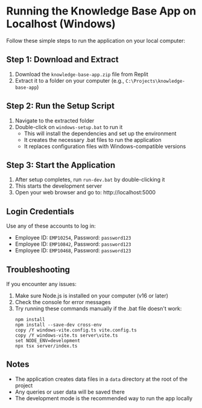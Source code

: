 # Running the Knowledge Base App on Localhost (Windows)

Follow these simple steps to run the application on your local computer:

## Step 1: Download and Extract
1. Download the `knowledge-base-app.zip` file from Replit
2. Extract it to a folder on your computer (e.g., `C:\Projects\knowledge-base-app`)

## Step 2: Run the Setup Script
1. Navigate to the extracted folder
2. Double-click on `windows-setup.bat` to run it
   - This will install the dependencies and set up the environment
   - It creates the necessary .bat files to run the application
   - It replaces configuration files with Windows-compatible versions

## Step 3: Start the Application
1. After setup completes, run `run-dev.bat` by double-clicking it
2. This starts the development server
3. Open your web browser and go to: http://localhost:5000

## Login Credentials
Use any of these accounts to log in:
- Employee ID: `EMP10254`, Password: `password123`
- Employee ID: `EMP10842`, Password: `password123`
- Employee ID: `EMP10468`, Password: `password123`

## Troubleshooting
If you encounter any issues:

1. Make sure Node.js is installed on your computer (v16 or later)
2. Check the console for error messages
3. Try running these commands manually if the .bat file doesn't work:
   ```
   npm install
   npm install --save-dev cross-env
   copy /Y windows-vite.config.ts vite.config.ts
   copy /Y windows-vite.ts server\vite.ts
   set NODE_ENV=development
   npx tsx server/index.ts
   ```

## Notes
- The application creates data files in a `data` directory at the root of the project
- Any queries or user data will be saved there
- The development mode is the recommended way to run the app locally